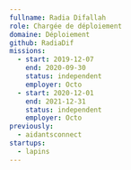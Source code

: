 ```yaml
---
fullname: Radia Difallah
role: Chargée de déploiement
domaine: Déploiement
github: RadiaDif
missions:
  - start: 2019-12-07
    end: 2020-09-30
    status: independent
    employer: Octo
  - start: 2020-12-01
    end: 2021-12-31
    status: independent
    employer: Octo
previously:
  - aidantsconnect
startups: 
  - lapins
---
```

